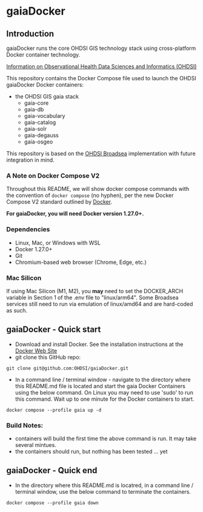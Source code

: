 # gaiaDocker

## Introduction

gaiaDocker runs the core OHDSI GIS technology stack using cross-platform Docker container technology.

[Information on Observational Health Data Sciences and Informatics (OHDSI)](http://www.ohdsi.org/ "OHDSI Website")

This repository contains the Docker Compose file used to launch the OHDSI gaiaDocker Docker containers:

- the OHDSI GIS gaia stack
    - gaia-core
	- gaia-db  
	- gaia-vocabulary
	- gaia-catalog
	- gaia-solr
	- gaia-degauss
	- gaia-osgeo

This repository is based on the [OHDSI Broadsea](https://github.com/OHDSI/Broadsea) implementation with future integration in mind.

### A Note on Docker Compose V2

Throughout this README, we will show docker compose commands with the convention of `docker compose` (no hyphen), per the new Docker Compose V2 standard outlined by [Docker](https://docs.docker.com/compose/migrate/#docker-compose-vs-docker-compose).

**For gaiaDocker, you will need Docker version 1.27.0+.**

### Dependencies

- Linux, Mac, or Windows with WSL
- Docker 1.27.0+
- Git
- Chromium-based web browser (Chrome, Edge, etc.)

### Mac Silicon

If using Mac Silicon (M1, M2), you **may** need to set the DOCKER_ARCH variable in Section 1 of the .env file to "linux/arm64". Some Broadsea services still need to run via emulation of linux/amd64 and are hard-coded as such.

## gaiaDocker - Quick start

- Download and install Docker. See the installation instructions at the [Docker Web Site](https://docs.docker.com/engine/installation/ "Install Docker")
- git clone this GitHub repo:

```shell
git clone git@github.com:OHDSI/gaiaDocker.git
```

- In a command line / terminal window - navigate to the directory where this README.md file is located and start the gaia Docker Containers using the below command. On Linux you may need to use 'sudo' to run this command. Wait up to one minute for the Docker containers to start.

```shell
docker compose --profile gaia up -d
```

### Build Notes:  

- containers will build the first time the above command is run. It may take several mintues.  
- the containers should run, but nothing has been tested ... yet

## gaiaDocker - Quick end

- In the directory where this README.md is locatred, in a command line / terminal window, use the below command to terminate the containers.  

```shell
docker compose --profile gaia down
```
